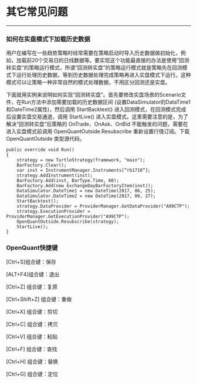 # 其它常见问题

---

### 如何在实盘模式下加载历史数据

用户在编写在一些趋势策略时经常需要在策略启动时导入历史数据做初始化，例如，加载前20个交易日的日线数据等。要实现这个功能最直接的办法是使用“回测转实盘”的策略运行模式，所谓“回测转实盘”的策略运行模式就是策略先在回测模式下运行处理历史数据，等到历史数据处理完成策略再进入实盘模式下运行。这种模式可以让策略一种非常自然的模式处理数据，不用区分回测还是实盘。

下面就用实例来说明如何实现“回测转实盘”。首先要修改实盘场景的Scenario文件，在Run方法中添加需要加载的历史数据区间 \(设置DataSimulator的DataTime1和DateTime2属性\)，然后调用 StartBacktest\(\) 进入回测模式，在回测模式完成后设置实盘交易通道，调用 StartLive\(\) 进入实盘模式。这里需要注意的是，为了解决“回测转实盘”后策略的 OnTrade、OnAsk、OnBid 不能触发的问题，需要在进入实盘模式前调用 OpenQuantOutside.Resubscribe 重新设置行情订阅。下载 OpenQuantOutside 类型源代码。

```
public override void Run()
{
    strategy = new TurtleStrategy(framework, "main");
    BarFactory.Clear();
    var inst = InstrumentManager.Instruments[“rb1710”];
    strategy.AddInstrument(inst);
    BarFactory.Add(inst, BarType.Time, 60);
    BarFactory.Add(new ExchangeDayBarFactoryItem(inst));
    DataSimulator.DateTime1 = new DateTime(2017, 06, 25);
    DataSimulator.DateTime2 = new DateTime(2017, 06, 27);
    StartBacktest();
    strategy.DataProvider = ProviderManager.GetDataProvider("A99CTP");
    strategy.ExecutionProvider = ProviderManager.GetExecutionProvider("A99CTP");
    OpenQuantOutside.Resubscribe(strategy);
    StartLive();
}
```

###  OpenQuant快捷键

 \[Ctrl+S\]组合键：保存

 \[ALT+F4\]组合键：退出

 \[Ctrl+Z\] 组合键：复原

 \[Ctrl+Shift+Z\] 组合键：重做

 \[Ctrl+X\] 组合键：剪切

 \[Ctrl+C\] 组合键：拷贝

 \[Ctrl+V\] 组合键：粘贴

 \[Ctrl+F\] 组合键：查找

 \[Ctrl+H\] 组合键：替换

 \[Ctrl+G\] 组合键：定位



